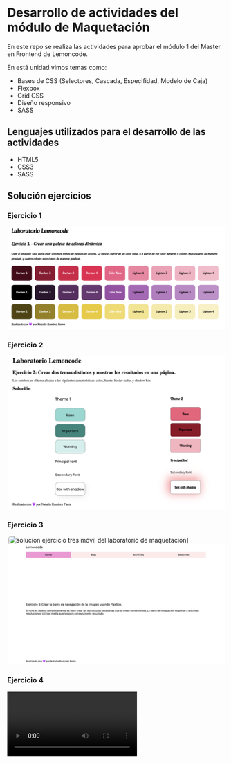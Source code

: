 # Desarrollo de actividades del módulo de Maquetación

En este repo se realiza las actividades para aprobar el módulo 1 del Master en Frontend de Lemoncode.

En está unidad vimos temas como:

- Bases de CSS (Selectores, Cascada, Especifidad, Modelo de Caja)
- Flexbox
- Grid CSS
- Diseño responsivo
- SASS

## Lenguajes utilizados para el desarrollo de las actividades

- HTML5
- CSS3
- SASS

## Solución ejercicios

### Ejercicio 1

![solucion ejercicio uno del laboratorio de maquetación](/src/images/exercise-1.png)

### Ejercicio 2

![solucion ejercicio dos del laboratorio de maquetación](src/images/exercise-2.png)

### Ejercicio 3

[<img src="https://github.com/jnataliaramirez/layout-lemoncode-master/blob/78b50f5ef2328d159f8e73cfc54ae354e61678e6/src/images/exercise-3a.png" width="350px" alt="solucion ejercicio tres móvil del laboratorio de maquetación" />]
![solucion ejercicio tres del laboratorio de maquetación](src/images/exercise-3b.png)

### Ejercicio 4

![solucion ejercicio dos del laboratorio de maquetación](src/images/exercise-4.mov)
